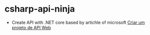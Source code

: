 # csharp-api-ninja

- Create API with .NET core based by artichle of microsoft [Criar um projeto de API Web](https://docs.microsoft.com/pt-br/learn/modules/build-web-api-net-core/2-create-web-api)
